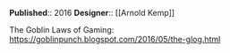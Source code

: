 **Published**:: 2016
**Designer**:: [[Arnold Kemp]]

The Goblin Laws of Gaming: https://goblinpunch.blogspot.com/2016/05/the-glog.html